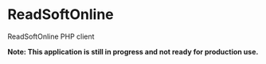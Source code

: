# ReadSoftOnline
ReadSoftOnline PHP client

**Note: This application is still in progress and not ready for production use.**
